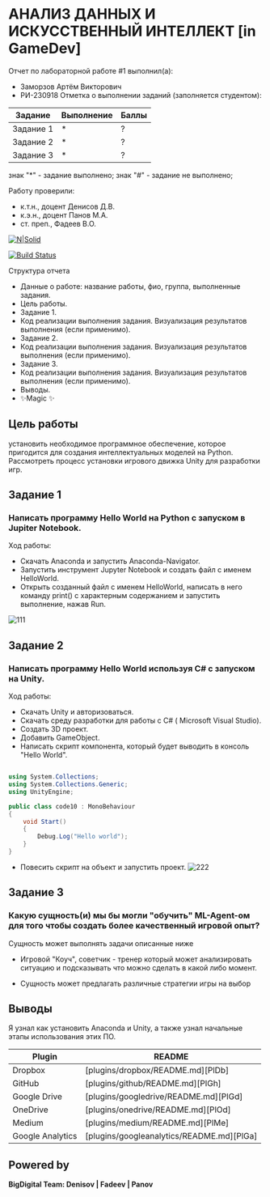 # АНАЛИЗ ДАННЫХ И ИСКУССТВЕННЫЙ ИНТЕЛЛЕКТ [in GameDev] 
Отчет по лабораторной работе #1 выполнил(а):
- Заморзов Артём Викторович
- РИ-230918
Отметка о выполнении заданий (заполняется студентом): 

| Задание | Выполнение | Баллы |
| ------ | ------ | ------ |
| Задание 1 | * | ? |
| Задание 2 | * | ? |
| Задание 3 | * | ? |

знак "*" - задание выполнено; знак "#" - задание не выполнено;

Работу проверили:
- к.т.н., доцент Денисов Д.В.
- к.э.н., доцент Панов М.А.
- ст. преп., Фадеев В.О.

[![N|Solid](https://cldup.com/dTxpPi9lDf.thumb.png)](https://nodesource.com/products/nsolid)

[![Build Status](https://travis-ci.org/joemccann/dillinger.svg?branch=master)](https://travis-ci.org/joemccann/dillinger)

Структура отчета

- Данные о работе: название работы, фио, группа, выполненные задания.
- Цель работы.
- Задание 1.
- Код реализации выполнения задания. Визуализация результатов выполнения (если применимо).
- Задание 2.
- Код реализации выполнения задания. Визуализация результатов выполнения (если применимо).
- Задание 3.
- Код реализации выполнения задания. Визуализация результатов выполнения (если применимо).
- Выводы.
- ✨Magic ✨

## Цель работы
установить необходимое программное обеспечение, которое пригодится для создания интеллектуальных моделей на Python. Рассмотреть процесс установки игрового движка Unity для разработки игр.

## Задание 1
### Написать программу Hello World на Python с запуском в Jupiter Notebook.
Ход работы:
- Скачать Anaconda и запустить Anaconda-Navigator.
- Запустить инструмент Jupyter Notebook и создать файл с именем HelloWorld.
- Открыть созданный файл с именем HelloWorld, написать в него команду print() с характерным содержанием и запустить выполнение, нажав Run.



![111](https://github.com/sssfgggm/wss/blob/main/в1.jpg)

## Задание 2
### Написать программу Hello World используя C# с запуском на Unity.
Ход работы:
- Скачать Unity и авторизоваться.
- Скачать среду разработки для работы с C# ( Microsoft Visual Studio).
- Создать 3D проект.
- Добавить GameObject.
- Написать скрипт компонента, который будет выводить в консоль "Hello World".

```C#

using System.Collections;
using System.Collections.Generic;
using UnityEngine;

public class code10 : MonoBehaviour 
{
    void Start()
    {
        Debug.Log("Hello world");
    }
}


```
- Повесить скрипт на объект и запустить проект.
  ![222](https://github.com/sssfgggm/wss/blob/main/в2.jpg)



## Задание 3
### Какую сущность(и) мы бы могли "обучить" ML-Agent-ом для того чтобы создать более качественный игровой опыт?

Сущность может выполнять задачи описанные ниже

- Игровой "Коуч", советчик - тренер который может анализировать ситуацию и подсказывать что можно сделать в какой либо момент.

- Сущность может предлагать различные стратегии игры на выбор
## Выводы

Я узнал как установить Anaconda и Unity, а также узнал начальные этапы использования этих ПО.

| Plugin | README |
| ------ | ------ |
| Dropbox | [plugins/dropbox/README.md][PlDb] |
| GitHub | [plugins/github/README.md][PlGh] |
| Google Drive | [plugins/googledrive/README.md][PlGd] |
| OneDrive | [plugins/onedrive/README.md][PlOd] |
| Medium | [plugins/medium/README.md][PlMe] |
| Google Analytics | [plugins/googleanalytics/README.md][PlGa] |

## Powered by

**BigDigital Team: Denisov | Fadeev | Panov**
